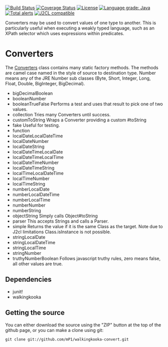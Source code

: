 [![Build Status](https://travis-ci.com/mP1/walkingkooka-convert.svg?branch=master)](https://travis-ci.com/mP1/walkingkooka-convert.svg?branch=master)
[![Coverage Status](https://coveralls.io/repos/github/mP1/walkingkooka-convert/badge.svg?branch=master)](https://coveralls.io/github/mP1/walkingkooka-convert?branch=master)
[![License](https://img.shields.io/badge/License-Apache%202.0-blue.svg)](https://opensource.org/licenses/Apache-2.0)
[![Language grade: Java](https://img.shields.io/lgtm/grade/java/g/mP1/walkingkooka-convert.svg?logo=lgtm&logoWidth=18)](https://lgtm.com/projects/g/mP1/walkingkooka-convert/context:java)
[![Total alerts](https://img.shields.io/lgtm/alerts/g/mP1/walkingkooka-convert.svg?logo=lgtm&logoWidth=18)](https://lgtm.com/projects/g/mP1/walkingkooka-convert/alerts/)
[![J2CL compatible](https://img.shields.io/badge/J2CL-compatible-brightgreen.svg)](https://github.com/mP1/j2cl-central)



Converters may be used to convert values of one type to another. This is particularly useful when executing a weakly typed language, such as an XPath selector which uses expressions within predicates.



# Converters

The [Converters](https://github.com/mP1/walkingkooka-convert/blob/master/src/main/java/walkingkooka/convert/Converters.java)
class contains many static factory methods. The methods are camel case named in the style of source to destination type.
Number means any of the JRE Number sub classes (Byte, Short, Integer, Long, Float, Double, BigInteger, BigDecimal).

- bigDecimalBoolean
- booleanNumber
- booleanTrueFalse Performs a test and uses that result to pick one of two values.
- collection Tries many Converters until success.
- customToString Wraps a Converter providing a custom #toString
- fake Useful for testing.
- function
- localDateLocalDateTime
- localDateNumber
- localDateString
- localDateTimeLocalDate
- localDateTimeLocalTime
- localDateTimeNumber
- localDateTimeString
- localTimeLocalDateTime
- localTimeNumber
- localTimeString
- numberLocalDate
- numberLocalDateTime
- numberLocalTime
- numberNumber
- numberString
- objectString Simply calls Object#toString
- parser This accepts Strings and calls a Parser.
- simple Returns the value if it is the same Class as the target. Note due to J2cl limitations Class.isInstance is not possible.
- stringLocalDate
- stringLocalDateTime
- stringLocalTime
- stringNumber
- truthyNumberBoolean Follows javascript truthy rules, zero means false, all other values are true.



## Dependencies

- junit!
- walkingkooka



## Getting the source

You can either download the source using the "ZIP" button at the top
of the github page, or you can make a clone using git:

```
git clone git://github.com/mP1/walkingkooka-convert.git
```
